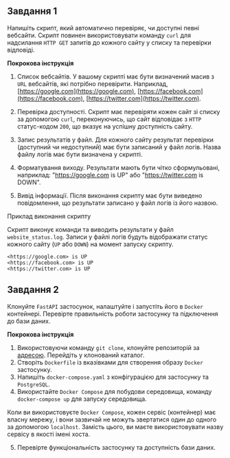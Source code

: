 ## Завдання 1

Напишіть скрипт, який автоматично перевіряє, чи доступні певні вебсайти. Скрипт повинен використовувати команду `curl` для надсилання `HTTP GET` запитів до кожного сайту у списку та перевірки відповіді.

**Покрокова інструкція**

1. Список вебсайтів. У вашому скрипті має бути визначений масив з `URL` вебсайтів, які потрібно перевірити. Наприклад, [https://google.com](https://google.com), [https://facebook.com](https://facebook.com), [https://twitter.com](https://twitter.com).

2. Перевірка доступності. Скрипт має перевіряти кожен сайт зі списку за допомогою `curl`, переконуючись, що сайт відповідає з `HTTP` статус-кодом `200`, що вказує на успішну доступність сайту.

3. Запис результатів у файл. Для кожного сайту результат перевірки (доступний чи недоступний) має бути записаний у файл логів. Назва файлу логів має бути визначена у скрипті.

4. Форматування виходу. Результати мають бути чітко сформульовані, наприклад: "[<https://google.com>](https://google.com/) is UP" або "[<https://twitter.com>](https://twitter.com/) is DOWN".

5. Вивід інформації. Після виконання скрипту має бути виведено повідомлення, що результати записано у файл логів із його назвою.

Приклад виконання скрипту

Скрипт виконує команди та виводить результати у файл `website_status.log`. Записи у файлі логів будуть відображати статус кожного сайту (`UP` або `DOWN`) на момент запуску скрипту.

```
<https://google.com> is UP
<https://facebook.com> is UP
<https://twitter.com> is UP
```

## Завдання 2

Клонуйте `FastAPI` застосунок, налаштуйте і запустіть його в `Docker` контейнері. Перевірте правильність роботи застосунку та підключення до бази даних.

**Покрокова інструкція**

1. Використовуючи команду `git clone`, клонуйте репозиторій за [адресою](https://github.com/GoIT-Python-Web/Computer-Systems-hw02). Перейдіть у клонований каталог.
2. Створіть `Dockerfile` із вказівками для створення образу `Docker` застосунку.
3. Напишіть `docker-compose.yaml` з конфігурацією для застосунку та `PostgreSQL`.
4. Використайте `Docker Compose` для побудови середовища, команду `docker-compose up` для запуску середовища.

Коли ви використовуєте `Docker Compose`, кожен сервіс (контейнер) має власну мережу, і вони зазвичай не можуть звертатися один до одного за допомогою `localhost`. Замість цього, ви маєте використовувати назву сервісу в якості імені хоста.

5. Перевірте функціональність застосунку та доступність бази даних.
